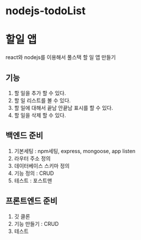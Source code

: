 # nodejs-todoList

# 할일 앱
react와 nodejs를 이용해서 풀스택 할 일 앱 만들기

## 기능
1. 할 일을 추가 할 수 있다.
2. 할 일 리스트를 볼 수 있다.
3. 할 일에 대해서 끝남 안끝남 표시를 할 수 있다.
4. 할 일을 삭제 할 수 있다.

## 백엔드 준비
1. 기본세팅 : npm세팅, express, mongoose, app listen
2. 라우터 주소 정의
3. 데이터베이스 스키마 정의
4. 기능 정의 : CRUD
5. 테스트 : 포스트맨

## 프론트엔드 준비
1. 깃 클론
2. 기능 만들기 : CRUD
3. 테스트
